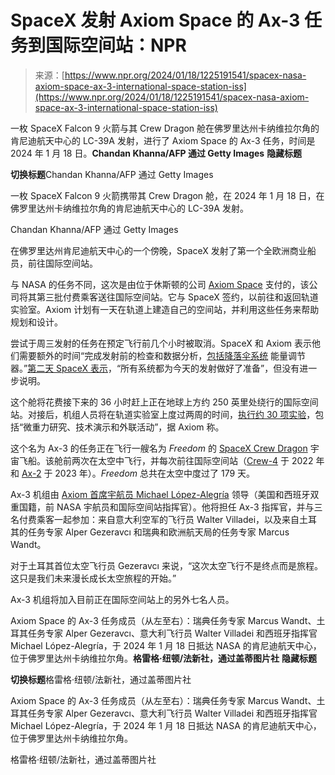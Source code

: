 <!--yml

category: 未分类

date: 2024-05-27 14:55:50

-->

# SpaceX 发射 Axiom Space 的 Ax-3 任务到国际空间站：NPR

> 来源：[https://www.npr.org/2024/01/18/1225191541/spacex-nasa-axiom-space-ax-3-international-space-station-iss](https://www.npr.org/2024/01/18/1225191541/spacex-nasa-axiom-space-ax-3-international-space-station-iss)

一枚 SpaceX Falcon 9 火箭与其 Crew Dragon 舱在佛罗里达州卡纳维拉尔角的肯尼迪航天中心的 LC-39A 发射，进行了 Axiom Space 的 Ax-3 任务，时间是 2024 年 1 月 18 日。**Chandan Khanna/AFP 通过 Getty Images** ****隐藏标题****

****切换标题****Chandan Khanna/AFP 通过 Getty Images

一枚 SpaceX Falcon 9 火箭携带其 Crew Dragon 舱，在 2024 年 1 月 18 日，在佛罗里达州卡纳维拉尔角的肯尼迪航天中心的 LC-39A 发射。

Chandan Khanna/AFP 通过 Getty Images

在佛罗里达州肯尼迪航天中心的一个傍晚，SpaceX 发射了第一个全欧洲商业船员，前往国际空间站。

与 NASA 的任务不同，这次是由位于休斯顿的公司 [Axiom Space](https://www.axiomspace.com/) 支付的，该公司将其第三批付费乘客送往国际空间站。它与 SpaceX 签约，以前往和返回轨道实验室。Axiom 计划有一天在轨道上建造自己的空间站，并利用这些任务来帮助规划和设计。

尝试于周三发射的任务在预定飞行前几个小时被取消。SpaceX 和 Axiom 表示他们需要额外的时间“完成发射前的检查和数据分析，[包括降落伞系统](https://www.npr.org/2022/05/24/1101040178/parachutes-for-spacecraft-are-challenging-to-design-and-worrisome-to-engineers) 能量调节器。”[第二天 SpaceX 表示](https://twitter.com/SpaceX/status/1747986011563720972)，“所有系统都为今天的发射做好了准备”，但没有进一步说明。

这个舱将花费接下来的 36 小时赶上正在地球上方约 250 英里处绕行的国际空间站。对接后，机组人员将在轨道实验室上度过两周的时间，[执行约 30 项实验](https://www.axiomspace.com/news/ax3-lrr-prelaunch-advisory)，包括“微重力研究、技术演示和外联活动”，据 Axiom 称。

这个名为 Ax-3 的任务正在飞行一艘名为 *Freedom* 的 [SpaceX Crew Dragon](https://www.spacex.com/vehicles/dragon/) 宇宙飞船。该舱前两次在太空中飞行，并每次前往国际空间站（[Crew-4](https://www.npr.org/2020/11/17/935635454/4-astronauts-aboard-spacex-crew-dragon-successfully-dock-with-space-station) 于 2022 年和 [Ax-2](https://www.npr.org/2023/05/31/1179002653/space-x-axiom-space-mission) 于 2023 年）。*Freedom* 总共在太空中度过了 179 天。

Ax-3 机组由 [Axiom 首席宇航员 Michael López-Alegría](https://twitter.com/CommanderMLA/status/1748033111420534823) 领导（美国和西班牙双重国籍，前 NASA 宇航员和国际空间站指挥官）。他将担任 Ax-3 指挥官，并与三名付费乘客一起参加：来自意大利空军的飞行员 Walter Villadei，以及来自土耳其的任务专家 Alper Gezeravcı 和瑞典和欧洲航天局的任务专家 Marcus Wandt。

对于土耳其首位太空飞行员 Gezeravcı 来说，“这次太空飞行不是终点而是旅程。这只是我们未来漫长成长太空旅程的开始。”

Ax-3 机组将加入目前正在国际空间站上的另外七名人员。

Axiom Space 的 Ax-3 任务成员（从左至右）：瑞典任务专家 Marcus Wandt、土耳其任务专家 Alper Gezeravcı、意大利飞行员 Walter Villadei 和西班牙指挥官 Michael López-Alegría，于 2024 年 1 月 18 日抵达 NASA 的肯尼迪航天中心，位于佛罗里达州卡纳维拉尔角。**格雷格·纽顿/法新社，通过盖蒂图片社** ****隐藏标题****

****切换标题****格雷格·纽顿/法新社，通过盖蒂图片社

Axiom Space 的 Ax-3 任务成员（从左至右）：瑞典任务专家 Marcus Wandt、土耳其任务专家 Alper Gezeravcı、意大利飞行员 Walter Villadei 和西班牙指挥官 Michael López-Alegría，于 2024 年 1 月 18 日抵达 NASA 的肯尼迪航天中心，位于佛罗里达州卡纳维拉尔角。

格雷格·纽顿/法新社，通过盖蒂图片社
